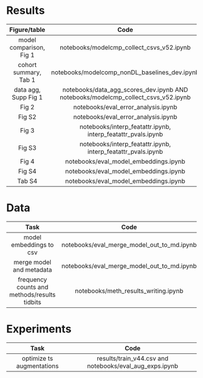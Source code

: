 # Results

| Figure/table            | Code                                                                              |
| :---------------------: | :-------------------------------------------------------------------------------: |
| model comparison, Fig 1 | notebooks/modelcmp_collect_csvs_v52.ipynb                                         |
| cohort summary, Tab 1   | notebooks/modelcomp_nonDL_baselines_dev.ipynb                                     |
| data agg, Supp Fig 1    | notebooks/data_agg_scores_dev.ipynb AND notebooks/modelcmp_collect_csvs_v52.ipynb |
| Fig 2                   | notebooks/eval_error_analysis.ipynb                                               |
| Fig S2                  | notebooks/eval_error_analysis.ipynb                                               |
| Fig 3                   | notebooks/interp_featattr.ipynb, interp_featattr_pvals.ipynb                      |
| Fig S3                  | notebooks/interp_featattr.ipynb, interp_featattr_pvals.ipynb                      |
| Fig 4                   | notebooks/eval_model_embeddings.ipynb                                             |
| Fig S4                  | notebooks/eval_model_embeddings.ipynb                                             |
| Tab S4                  | notebooks/eval_model_embeddings.ipynb                                             |


# Data

| Task                     | Code                                          |
| :----------------------: | :-------------------------------------------: |
| model embeddings to csv  | notebooks/eval_merge_model_out_to_md.ipynb    |
| merge model and metadata | notebooks/eval_merge_model_out_to_md.ipynb    |
| frequency counts and methods/results tidbits | notebooks/meth_results_writing.ipynb    |


# Experiments

| Task                       | Code                                                      |
| :------------------------: | :-------------------------------------------------------: |
| optimize ts augmentations  | results/train_v44.csv and notebooks/eval_aug_exps.ipynb   |

